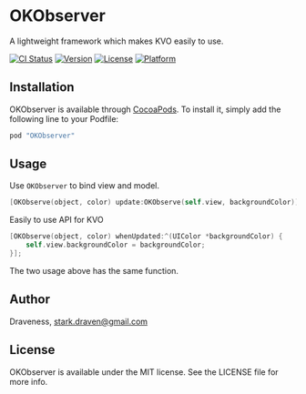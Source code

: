 # OKObserver

A lightweight framework which makes KVO easily to use.

[![CI Status](http://img.shields.io/travis/Draveness/OKObserver.svg?style=flat)](https://travis-ci.org/Draveness/OKObserver)
[![Version](https://img.shields.io/cocoapods/v/OKObserver.svg?style=flat)](http://cocoapods.org/pods/OKObserver)
[![License](https://img.shields.io/cocoapods/l/OKObserver.svg?style=flat)](http://cocoapods.org/pods/OKObserver)
[![Platform](https://img.shields.io/cocoapods/p/OKObserver.svg?style=flat)](http://cocoapods.org/pods/OKObserver)

## Installation

OKObserver is available through [CocoaPods](http://cocoapods.org). To install
it, simply add the following line to your Podfile:

```ruby
pod "OKObserver"
```

## Usage

Use `OKObserver` to bind view and model.

```objectivec
[OKObserve(object, color) update:OKObserve(self.view, backgroundColor)];
```

Easily to use API for KVO

```objectivec
[OKObserve(object, color) whenUpdated:^(UIColor *backgroundColor) {
    self.view.backgroundColor = backgroundColor;
}];
```

The two usage above has the same function.

## Author

Draveness, stark.draven@gmail.com

## License

OKObserver is available under the MIT license. See the LICENSE file for more info.
